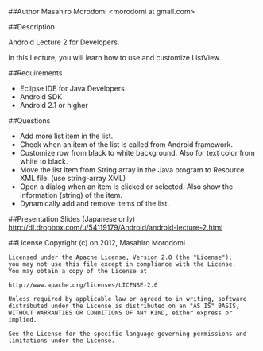 ##Author
Masahiro Morodomi &lt;morodomi at gmail.com&gt;

##Description

Android Lecture 2 for Developers.

In this Lecture, you will learn how to use and customize ListView.

##Requirements
 * Eclipse IDE for Java Developers
 * Android SDK
 * Android 2.1 or higher

##Questions
 * Add more list item in the list.
 * Check when an item of the list is called from Android framework.
 * Customize row from black to white background. Also for text color from white to black.
 * Move the list item from String array in the Java program to Resource XML file. (use string-array XML)
 * Open a dialog when an item is clicked or selected. Also show the information (string) of the item.
 * Dynamically add and remove items of the list.

##Presentation Slides (Japanese only)
http://dl.dropbox.com/u/54119179/Android/android-lecture-2.html

##License
    Copyright (c) on 2012, Masahiro Morodomi

    Licensed under the Apache License, Version 2.0 (the "License");
    you may not use this file except in compliance with the License.
    You may obtain a copy of the License at

    http://www.apache.org/licenses/LICENSE-2.0

    Unless required by applicable law or agreed to in writing, software
    distributed under the License is distributed on an "AS IS" BASIS,
    WITHOUT WARRANTIES OR CONDITIONS OF ANY KIND, either express or
    implied.

    See the License for the specific language governing permissions and
    limitations under the License.
